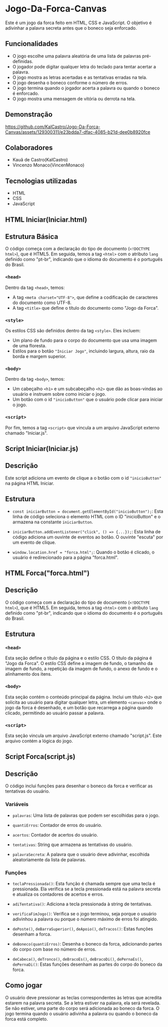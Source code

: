 # Jogo-Da-Forca-Canvas

Este é um jogo da forca feito em HTML, CSS e JavaScript. O objetivo é adivinhar a palavra secreta antes que o boneco seja enforcado.

## Funcionalidades

- O jogo escolhe uma palavra aleatória de uma lista de palavras pré-definidas.
- O jogador pode digitar qualquer letra do teclado para tentar acertar a palavra.
- O jogo mostra as letras acertadas e as tentativas erradas na tela.
- O jogo desenha o boneco conforme o número de erros.
- O jogo termina quando o jogador acerta a palavra ou quando o boneco é enforcado.
- O jogo mostra uma mensagem de vitória ou derrota na tela.

## Demonstração

https://github.com/KalCastro/Jogo-Da-Forca-Canvas/assets/129300311/e23bdda7-dfac-4085-b21d-dee0b8920fce

## Colaboradores

- Kauã de Castro(KalCastro)
- Vincenzo Monaco(VincenMonaco)

## Tecnologias utilizadas

- HTML
- CSS
- JavaScript

## HTML Iniciar(Iniciar.html)
## Estrutura Básica

O código começa com a declaração do tipo de documento (`<!DOCTYPE html>`), que é HTML5. Em seguida, temos a tag `<html>` com o atributo `lang` definido como "pt-br", indicando que o idioma do documento é o português do Brasil.

### `<head>`

Dentro da tag `<head>`, temos:

- A tag `<meta charset="UTF-8">`, que define a codificação de caracteres do documento como UTF-8.
- A tag `<title>` que define o título do documento como "Jogo da Forca".

### `<style>`

Os estilos CSS são definidos dentro da tag `<style>`. Eles incluem:

- Um plano de fundo para o corpo do documento que usa uma imagem de uma floresta.
- Estilos para o botão `"Iniciar Jogo"`, incluindo largura, altura, raio da borda e margem superior.

### `<body>`

Dentro da tag `<body>`, temos:

- Um cabeçalho `<h1>` e um subcabeçalho `<h2>` que dão as boas-vindas ao usuário e instruem sobre como iniciar o jogo.
- Um botão com o id `"inicioButton"` que o usuário pode clicar para iniciar o jogo.

### `<script>`

Por fim, temos a tag `<script>` que vincula a um arquivo JavaScript externo chamado "Iniciar.js".

## Script Iniciar(Iniciar.js)
## Descrição

Este script adiciona um evento de clique a o botão com o id `"inicioButton"` na página HTML Iniciar. 

## Estrutura

- `const iniciarButton = document.getElementById("inicioButton");`: Esta linha de código seleciona o elemento HTML com o ID "inicioButton" e o armazena na constante `iniciarButton`.

- `iniciarButton.addEventListener("click", () => {...});`: Esta linha de código adiciona um ouvinte de eventos ao botão. O ouvinte "escuta" por um evento de clique.

- `window.location.href = "forca.html";`: Quando o botão é clicado, o usuário é redirecionado para a página "forca.html".

## HTML Forca("forca.html")
## Descrição

O código começa com a declaração do tipo de documento (`<!DOCTYPE html>`), que é HTML5. Em seguida, temos a tag `<html>` com o atributo `lang` definido como "pt-br", indicando que o idioma do documento é o português do Brasil.

## Estrutura

### `<head>`

Esta seção define o título da página e o estilo CSS. O título da página é "Jogo da Forca". O estilo CSS define a imagem de fundo, o tamanho da imagem de fundo, a repetição da imagem de fundo, o anexo de fundo e o alinhamento dos itens.

### `<body>`

Esta seção contém o conteúdo principal da página. Inclui um título `<h2>` que solicita ao usuário para digitar qualquer letra, um elemento `<canvas>` onde o jogo da forca é desenhado, e um botão que recarrega a página quando clicado, permitindo ao usuário passar a palavra.

### `<script>`

Esta seção vincula um arquivo JavaScript externo chamado "script.js". Este arquivo contém a lógica do jogo.

## Script Forca(script.js)
## Descrição

O código inclui funções para desenhar o boneco da forca e verificar as tentativas do usuário.

### Variáveis

- `palavras`: Uma lista de palavras que podem ser escolhidas para o jogo.

- `quantiErros`: Contador de erros do usuário.

- `acertos`: Contador de acertos do usuário.

- `tentativas`: String que armazena as tentativas do usuário.

- `palavraSecreta`: A palavra que o usuário deve adivinhar, escolhida aleatoriamente da lista de palavras.

### Funções

- `teclaPressionada()`: Esta função é chamada sempre que uma tecla é pressionada. Ela verifica se a tecla pressionada está na palavra secreta e atualiza os contadores de acertos e erros.

- `adiTentativa()`: Adiciona a tecla pressionada à string de tentativas.

- `verificaFimJogo()`: Verifica se o jogo terminou, seja porque o usuário adivinhou a palavra ou porque o número máximo de erros foi atingido.

- `dePoste()`, `deBarraSuperior()`, `deApoio()`, `deTracos()`: Estas funções desenham a forca.

- `deBoneco(quantiErros)`: Desenha o boneco da forca, adicionando partes do corpo com base no número de erros.

- `deCabeca()`, `deTronco()`, `deBracoEs()`, `deBracoDi()`, `dePernaEs()`, `dePernaDi()`: Estas funções desenham as partes do corpo do boneco da forca.

## Como jogar
O usuário deve pressionar as teclas correspondentes às letras que acredita estarem na palavra secreta. Se a letra estiver na palavra, ela será revelada. Se não estiver, uma parte do corpo será adicionada ao boneco da forca. O jogo termina quando o usuário adivinha a palavra ou quando o boneco da forca está completo.




